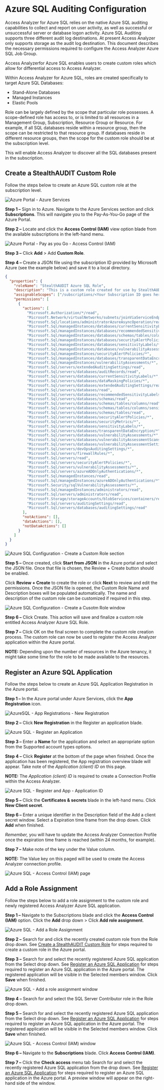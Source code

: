 # Azure SQL Auditing Configuration

Access Analyzer for Azure SQL relies on the native Azure SQL auditing capabilities to collect and
report on user activity, as well as successful or unsuccessful server or database logon activity.
Azure SQL Auditing supports three different audit log destinations. At present Access Analyzer only
supports storage as the audit log destination. This document describes the necessary permissions
required to configure the Access Analyzer Azure SQL Job Group.

Access Analyzerfor Azure SQL enables users to create custom roles which allow for differential
access to Access Analyzer.

Within Access Analyzer for Azure SQL, roles are created specifically to target Azure SQL Databases:

- Stand-Alone Databases
- Managed Instances
- Elastic Pools

Role can be largely defined by the scope that particular role possesses. A scope-defined role has
access to, or is limited to all resources in a Management Group, Subscription, Resource Group or
Resource. For example, if all SQL databases reside within a resource group, then the scope can be
restricted to that resource group. If databases reside in different resource groups, then the scope
for the custom role should be at the subscription level.

This will enable Access Analyzer to discover all the SQL databases present in the subscription.

## Create a StealthAUDIT Custom Role

Follow the steps below to create an Azure SQL custom role at the subscription level.

![Azure Portal - Azure Services](/img/product_docs/accessanalyzer/requirements/target/config/azuresqlperm_customrolecreation_1.webp)

**Step 1 –** Sign in to Azure. Navigate to the Azure Services section and click **Subscriptions**.
This will navigate you to the Pay-As-You-Go page of the Azure Portal.

**Step 2 –** Locate and click the **Access Control (IAM)** view option blade from the available
subscriptions in the left-hand menu.

![Azure Portal - Pay as you Go - Access Control (IAM)](/img/product_docs/accessanalyzer/requirements/target/config/azuresqlperm_customrolecreation_2.webp)

**Step 3 –** Click **Add** > Add **Custom Role**.

**Step 4 –** Create a JSON file using the subscription ID provided by Microsoft Azure (see the
example below) and save it to a local directory.

```json
{
  "properties": {
    "roleName": "StealthAUDIT Azure SQL Role",
    "description": "This is a custom role created for use by StealthAUDIT Azure SQL Job Group for Azure SQL Database discovery and auditing",
    "assignableScopes": ["/subscriptions/<Your Subscription ID goes here>"],
    "permissions": [
      {
        "actions": [
          "Microsoft.Authorization/*/read",
          "Microsoft.Network/virtualNetworks/subnets/joinViaServiceEndpoint/action",
          "Microsoft.Sql/locations/administratorAzureAsyncOperation/read",
          "Microsoft.Sql/managedInstances/databases/currentSensitivityLabels/*",
          "Microsoft.Sql/managedInstances/databases/recommendedSensitivityLabels/*",
          "Microsoft.Sql/managedInstances/databases/schemas/tables/columns/sensitivityLabels/*",
          "Microsoft.Sql/managedInstances/databases/securityAlertPolicies/*",
          "Microsoft.Sql/managedInstances/databases/sensitivityLabels/*",
          "Microsoft.Sql/managedInstances/databases/vulnerabilityAssessments/*",
          "Microsoft.Sql/managedInstances/securityAlertPolicies/*",
          "Microsoft.Sql/managedInstances/databases/transparentDataEncryption/*",
          "Microsoft.Sql/managedInstances/vulnerabilityAssessments/*",
          "Microsoft.Sql/servers/extendedAuditingSettings/read",
          "Microsoft.Sql/servers/databases/auditRecords/read",
          "Microsoft.Sql/servers/databases/currentSensitivityLabels/*",
          "Microsoft.Sql/servers/databases/dataMaskingPolicies/*",
          "Microsoft.Sql/servers/databases/extendedAuditingSettings/read",
          "Microsoft.Sql/servers/databases/read",
          "Microsoft.Sql/servers/databases/recommendedSensitivityLabels/*",
          "Microsoft.Sql/servers/databases/schemas/read",
          "Microsoft.Sql/servers/databases/schemas/tables/columns/read",
          "Microsoft.Sql/servers/databases/schemas/tables/columns/sensitivityLabels/*",
          "Microsoft.Sql/servers/databases/schemas/tables/read",
          "Microsoft.Sql/servers/databases/securityAlertPolicies/*",
          "Microsoft.Sql/servers/databases/securityMetrics/*",
          "Microsoft.Sql/servers/databases/sensitivityLabels/*",
          "Microsoft.Sql/servers/databases/transparentDataEncryption/*",
          "Microsoft.Sql/servers/databases/vulnerabilityAssessments/*",
          "Microsoft.Sql/servers/databases/vulnerabilityAssessmentScans/*",
          "Microsoft.Sql/servers/databases/vulnerabilityAssessmentSettings/*",
          "Microsoft.Sql/servers/devOpsAuditingSettings/*",
          "Microsoft.Sql/servers/firewallRules/*",
          "Microsoft.Sql/servers/read",
          "Microsoft.Sql/servers/securityAlertPolicies/*",
          "Microsoft.Sql/servers/vulnerabilityAssessments/*",
          "Microsoft.Sql/servers/azureADOnlyAuthentications/*",
          "Microsoft.Sql/managedInstances/read",
          "Microsoft.Sql/managedInstances/azureADOnlyAuthentications/*",
          "Microsoft.Security/sqlVulnerabilityAssessments/*",
          "Microsoft.Sql/managedInstances/administrators/read",
          "Microsoft.Sql/servers/administrators/read",
          "Microsoft.Storage/storageAccounts/blobServices/containers/read",
          "Microsoft.Sql/servers/auditingSettings/read",
          "Microsoft.Sql/servers/databases/auditingSettings/read"
        ],
        "notActions": [],
        "dataActions": [],
        "notDataActions": []
      }
    ]
  }
}
```

![Azure SQL Configuration - Create a Custom Role section](/img/product_docs/accessanalyzer/requirements/target/config/azuresqlperm_customrolecreation_3.webp)

**Step 5 –** Once created, click **Start from JSON** in the Azure portal and select the JSON file.
Once that file is chosen, the Review + Create button should be enabled.

Click **Review + Create** to create the role or click **Next** to review and edit the permissions.
Once the JSON file is opened, the Custom Role Name and Description boxes will be populated
automatically. The name and description of the custom role can be customized if required in this
step.

![Azure SQL Configuration - Create a Cusotm Role window](/img/product_docs/accessanalyzer/requirements/target/config/azuresqlperm_customrolecreation_4.webp)

**Step 6 –** Click Create. This action will save and finalize a custom role entitled Access Analyzer
Azure SQL Role.

**Step 7 –** Click OK on the final screen to complete the custom role creation process. The custom
role can now be used to register the Access Analyzer application within the Azure portal.

**NOTE:** Depending upon the number of resources in the Azure tenancy, it might take some time for
the role to be made available to the resources.

## Register an Azure SQL Application

Follow the steps below to create an Azure SQL Application Registration in the Azure portal.

**Step 1 –** In the Azure portal under Azure Services, click the **App Registration** icon.

![AzureSQL - App Registrations - New Registration](/img/product_docs/accessanalyzer/requirements/target/config/azuresqlperm_customrolecreation_5.webp)

**Step 2 –** Click **New Registration** in the Register an application blade.

![Azure SQL - Register an Application](/img/product_docs/accessanalyzer/requirements/target/config/azuresqlperm_customrolecreation_6.webp)

**Step 3 –** Enter a **Name** for the application and select an appropriate option from the
Supported account types options.

**Step 4 –** Click **Register** at the bottom of the page when finished. Once the application has
been registered, the App registration overview blade will appear. Take note of the _Application
(client) ID_ on this page.

**NOTE:** The _Application (client) ID_ is required to create a Connection Profile within the Access
Analyzer.

![Azure SQL - Register and App - Application ID](/img/product_docs/accessanalyzer/requirements/target/config/azuresqlperm_customrolecreation_8.webp)

**Step 5 –** Click the **Certificates & secrets** blade in the left-hand menu. Click **New Client
secret**.

**Step 6 –** Enter a unique identifier in the Description field of the Add a client secret window.
Select a Expiration time frame from the drop down. Click **Add** when finished.

_Remember,_ you will have to update the Access Analyzer Connection Profile once the expiration time
frame is reached (within 24 months, for example).

**Step 7 –** Make note of the key under the Value column.

**NOTE:** The Value key on this paged will be used to create the Access Analyzer connection profile.

![Azure SQL - Access Control (IAM) page](/img/product_docs/accessanalyzer/requirements/target/config/azuresqlperm_customrolecreation_11z.webp)

## Add a Role Assignment

Follow the steps below to add a role assignment to the custom role and newly registered Access
Analyzer Azure SQL application.

**Step 1 –** Navigate to the Subscriptions blade and click the **Access Control (IAM)** option.
Click the **Add** drop down > Click **Add role assignment**.

![Azure SQL - Add a Role Assignment](/img/product_docs/accessanalyzer/requirements/target/config/azuresqlperm_customrolecreation_13z.webp)

**Step 2 –** Search for and click the recently created custom role from the Role drop down. See
[Create a StealthAUDIT Custom Role](#create-a-stealthaudit-custom-role) for steps required to create
a custom role in the Azure portal.

**Step 3 –** Search for and select the recently registered Azure SQL application from the Select
drop down. See [Register an Azure SQL Application](#register-an-azure-sql-application) for steps
required to register an Azure SQL application in the Azure portal. The registered application will
be visible in the Selected members window. Click **Save** when finished.

![Azure SQL - Add a role assignment window](/img/product_docs/accessanalyzer/requirements/target/config/azuresqlperm_customrolecreation_14z.webp)

**Step 4 –** Search for and select the SQL Server Contributor role in the Role drop down.

**Step 5 –** Search for and select the recently registered Azure SQL application from the Select
drop down. See [Register an Azure SQL Application](#register-an-azure-sql-application) for steps
required to register an Azure SQL application in the Azure portal. The registered application will
be visible in the Selected members window. Click **Save** when finished.

![Azure SQL - Access Control (IAM) window](/img/product_docs/accessanalyzer/requirements/target/config/azuresqlperm_customrolecreation_16z.webp)

**Step 6 –** Navigate to the **Subscriptions** blade. Click **Access Control (IAM)**.

**Step 7 –** Click the **Check access** menu tab Search for and select the recently registered Azure
SQL application from the drop down. See
[Register an Azure SQL Application](#register-an-azure-sql-application) for steps required to
register an Azure SQL application in the Azure portal. A preview window will appear on the
right-hand side of the window.
